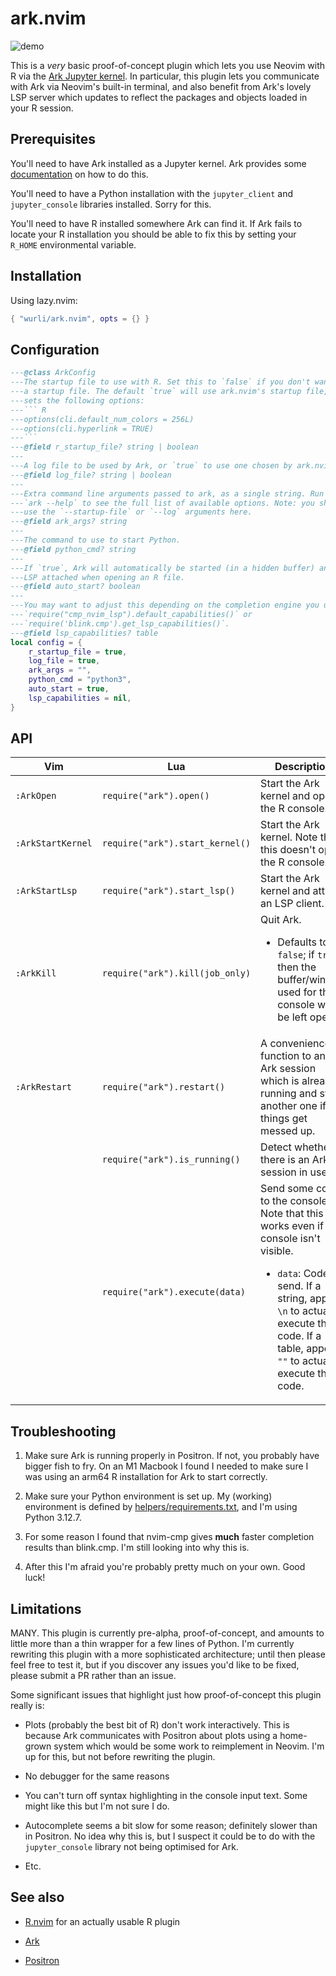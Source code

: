 # ark.nvim

![demo](https://github.com/user-attachments/assets/9ab31056-19b2-4476-a535-8a12ead39e23)

This is a _very_ basic proof-of-concept plugin which lets you use Neovim with R
via the [Ark Jupyter kernel](https://github.com/posit-dev/ark). In particular,
this plugin lets you communicate with Ark via Neovim's built-in terminal, and
also benefit from Ark's lovely LSP server which updates to reflect the packages
and objects loaded in your R session.

## Prerequisites

You'll need to have Ark installed as a Jupyter kernel. Ark provides some
[documentation](https://github.com/posit-dev/ark) on how to do this.

You'll need to have a Python installation with the `jupyter_client` and
`jupyter_console` libraries installed. Sorry for this.

You'll need to have R installed somewhere Ark can find it. If Ark fails to
locate your R installation you should be able to fix this by setting your
`R_HOME` environmental variable.

## Installation

Using lazy.nvim:
``` lua
{ "wurli/ark.nvim", opts = {} }
```

## Configuration

```` lua
---@class ArkConfig
---The startup file to use with R. Set this to `false` if you don't want to use
---a startup file. The default `true` will use ark.nvim's startup file, which
---sets the following options:
---``` R
---options(cli.default_num_colors = 256L)
---options(cli.hyperlink = TRUE)
---```
---@field r_startup_file? string | boolean
---
---A log file to be used by Ark, or `true` to use one chosen by ark.nvim.
---@field log_file? string | boolean
---
---Extra command line arguments passed to ark, as a single string. Run
---`ark --help` to see the full list of available options. Note: you shouldn't
---use the `--startup-file` or `--log` arguments here.
---@field ark_args? string
---
---The command to use to start Python.
---@field python_cmd? string
---
---If `true`, Ark will automatically be started (in a hidden buffer) and the
---LSP attached when opening an R file.
---@field auto_start? boolean
---
---You may want to adjust this depending on the completion engine you use. E.g.
---`require("cmp_nvim_lsp").default_capabilities()` or
---`require('blink.cmp').get_lsp_capabilities()`.
---@field lsp_capabilities? table
local config = {
    r_startup_file = true,
    log_file = true,
    ark_args = "",
    python_cmd = "python3",
    auto_start = true,
    lsp_capabilities = nil,
}
````

## API

| Vim               | Lua                             | Description                                                                                                       |
| ---               | ---                             | ---                                                                                                               |
| `:ArkOpen`        | `require("ark").open()`         | Start the Ark kernel and open the R console.                                                                      |
| `:ArkStartKernel` | `require("ark").start_kernel()` | Start the Ark kernel. Note that this doesn't open the R console.                                                  |
| `:ArkStartLsp`    | `require("ark").start_lsp()`    | Start the Ark kernel and attach an LSP client.                                                                    |
| `:ArkKill`        | `require("ark").kill(job_only)` | Quit Ark.<br/><ul><li>Defaults to `false`; if `true` then the buffer/window used for the R console will be left open.</li></ul> |
| `:ArkRestart`     | `require("ark").restart()`      | A convenience function to any Ark session which is already running and start another one if things get messed up. |
|                   | `require("ark").is_running()`   | Detect whether there is an Ark/R session in use                                                                   |
|                   | `require("ark").execute(data)`  | Send some code to the console. Note that this works even if the console isn't visible.<br/> <ul><li>`data`: Code to send. If a string, append `\n` to actually execute the code. If a table, append `""` to actually execute the code.</li></ul> |

## Troubleshooting

1.  Make sure Ark is running properly in Positron. If not, you probably have
    bigger fish to fry. On an M1 Macbook I found I needed to make sure I was
    using an arm64 R installation for Ark to start correctly.

2.  Make sure your Python environment is set up. My (working) environment is
    defined by [helpers/requirements.txt](/helpers/requirements.txt), and I'm
    using Python 3.12.7.

3.  For some reason I found that nvim-cmp gives **much** faster completion
    results than blink.cmp. I'm still looking into why this is.

3.  After this I'm afraid you're probably pretty much on your own. Good luck!

## Limitations

MANY. This plugin is currently pre-alpha, proof-of-concept, and amounts to
little more than a thin wrapper for a few lines of Python. I'm currently
rewriting this plugin with a more sophisticated architecture; until then please
feel free to test it, but if you discover any issues you'd like to be fixed,
please submit a PR rather than an issue.

Some significant issues that highlight just how proof-of-concept this plugin
really is:

*   Plots (probably the best bit of R) don't work interactively. This is
    because Ark communicates with Positron about plots using a home-grown
    system which would be some work to reimplement in Neovim. I'm up for this,
    but not before rewriting the plugin.

*   No debugger for the same reasons

*   You can't turn off syntax highlighting in the console input text. Some might
    like this but I'm not sure I do.

*   Autocomplete seems a bit slow for some reason; definitely slower than in
    Positron. No idea why this is, but I suspect it could be to do with the
    `jupyter_console` library not being optimised for Ark.

*   Etc.

## See also

*   [R.nvim](https://github.com/R-nvim/R.nvim) for an actually usable R plugin

*   [Ark](https://github.com/posit-dev/ark)

*   [Positron](https://github.com/posit-dev/positron)

